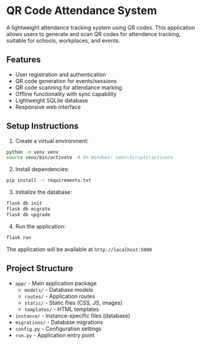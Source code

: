 # QR Code Attendance System

A lightweight attendance tracking system using QR codes. This application allows users to generate and scan QR codes for attendance tracking, suitable for schools, workplaces, and events.

## Features

- User registration and authentication
- QR code generation for events/sessions
- QR code scanning for attendance marking
- Offline functionality with sync capability
- Lightweight SQLite database
- Responsive web interface

## Setup Instructions

1. Create a virtual environment:
```bash
python -m venv venv
source venv/bin/activate  # On Windows: venv\Scripts\activate
```

2. Install dependencies:
```bash
pip install -r requirements.txt
```

3. Initialize the database:
```bash
flask db init
flask db migrate
flask db upgrade
```

4. Run the application:
```bash
flask run
```

The application will be available at `http://localhost:5000`

## Project Structure

- `app/` - Main application package
  - `models/` - Database models
  - `routes/` - Application routes
  - `static/` - Static files (CSS, JS, images)
  - `templates/` - HTML templates
- `instance/` - Instance-specific files (database)
- `migrations/` - Database migrations
- `config.py` - Configuration settings
- `run.py` - Application entry point 